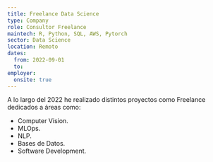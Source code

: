 ```yaml
---
title: Freelance Data Science
type: Company
role: Consultor Freelance
maintech: R, Python, SQL, AWS, Pytorch
sector: Data Science
location: Remoto
dates:
  from: 2022-09-01
  to: 
employer:
  onsite: true
---
```

A lo largo del 2022 he realizado distintos proyectos como Freelance dedicados a áreas como:

* Computer Vision.
* MLOps.
* NLP.
* Bases de Datos.
* Software Development.